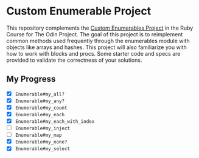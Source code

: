 # Custom Enumerable Project

This repository complements the [Custom Enumerables Project](https://www.theodinproject.com/lessons/ruby-custom-enumerables) in the Ruby Course for The Odin Project. The goal of this project is to reimplement common methods used frequently through the enumerables module with objects like arrays and hashes. This project will also familiarize you with how to work with blocks and procs. Some starter code and specs are provided to validate the correctness of your solutions.

## My Progress

- [x] `Enumerable#my_all?`
- [x] `Enumerable#my_any?`
- [x] `Enumerable#my_count`
- [x] `Enumerable#my_each`
- [x] `Enumerable#my_each_with_index`
- [ ] `Enumerable#my_inject`
- [ ] `Enumerable#my_map`
- [x] `Enumerable#my_none?`
- [x] `Enumerable#my_select`
